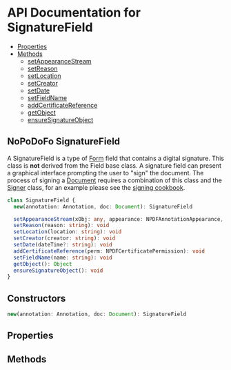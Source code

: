 # API Documentation for SignatureField

* [Properties](#properties)
* [Methods](#methods)
  * [setAppearanceStream](#setappearancestream)
  * [setReason](#setreason)
  * [setLocation](#setlocation)
  * [setCreator](#setcreator)
  * [setDate](#setdate)
  * [setFieldName](#setfieldname)
  * [addCertificateReference](#setcertificatereference)
  * [getObject](#getobject)
  * [ensureSignatureObject](#ensuresignatureobject)

## NoPoDoFo SignatureField
A SignatureField is a type of [Form](./form.md) field that contains a digital signature. This class is **not** derived
from the Field base class. A signature field can present a graphical interface prompting the user to "sign" the document.
The process of signing a [Document](./document.md) requires a combination of this class and the [Signer](./signer.md) class,
for an example please see the [signing cookbook](./cookbook/signing.md).
```typescript
class SignatureField {
  new(annotation: Annotation, doc: Document): SignatureField

  setAppearanceStream(xObj: any, appearance: NPDFAnnotationAppearance, name: string): void
  setReason(reason: string): void
  setLocation(location: string): void
  setCreator(creator: string): void
  setDate(dateTime?: string): void
  addCertificateReference(perm: NPDFCertificatePermission): void
  setFieldName(name: string): void
  getObject(): Object
  ensureSignatureObject(): void
}
```

## Constructors

```typescript
new(annotation: Annotation, doc: Document): SignatureField
```

## Properties

## Methods